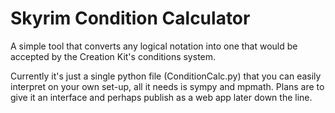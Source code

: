 # Skyrim Condition Calculator
A simple tool that converts any logical notation into one that would be accepted by the Creation Kit's conditions system.

Currently it's just a single python file (ConditionCalc.py) that you can easily interpret on your own set-up, all it needs is sympy and mpmath. Plans are to give it an interface and perhaps publish as a web app later down the line.
